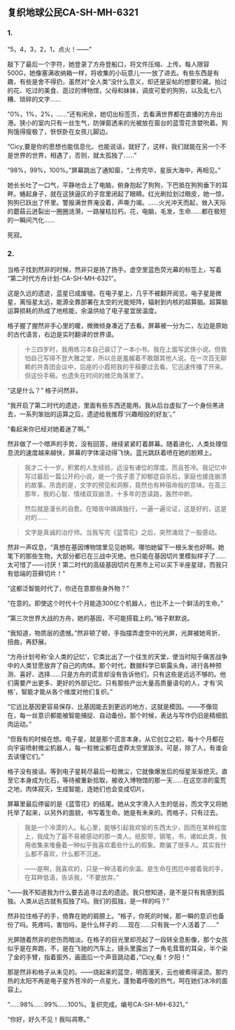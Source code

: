 ## 复织地球公民CA-SH-MH-6321


### 1.



“5，4，3，2，1，点火！——”



敲下了最后一个字符，她登录了方舟登船口，将文件压缩、上传。每人限容500G，她像塞满收纳箱一样，将收集的小玩意儿一一放了进去。有些东西是有趣，有些是舍不得扔，虽然对“全人类”没什么意义，却还是妥帖的想要珍藏。拍过的花、吃过的美食、逛过的博物馆，父母和妹妹，调皮可爱的狗狗，以及乱七八糟、琐碎的文字……



“0%，1%，2%，……”还有闲余，她切出标签页，去看满世界都在直播的方舟出港。狭小的室内只有一丝生气，防弹窗透来的光被放在窗台的蓝雪花贪婪吮着。狗狗饿得瘦极了，恹恹卧在女孩儿脚边。



“Cicy,要是你的思想也能信息化、也能说话，就好了，这样，我们就能在另一个不是世界的世界，相遇了，否则，就太孤独了……”



“98%，99%，100%。”屏幕跳出了通知窗，“上传完毕，星辰大海中，再相见。”



她长长吐了一口气，平静地合上了电脑，俯身抱起了狗狗，下巴抵在狗狗垂下的耳畔。蜷起身子，就在这狭逼仄的子宫里闭起了眼睛。红光刷拉划过眼皮，她一惊，狗狗已跃出了怀里。警报满世界淹没着，声嘶力竭。……火光冲天而起，耸入天际的蘑菇云迸裂出一圈圈涟漪，一路摧枯拉朽。花，电脑，毛发，生命……都在极短的一瞬间汽化……



死寂。





### 2.



当格子找到然非的时候，然非只是扬了扬手。虚空里蓝色荧光幕的标签上，写着  “第二时代方舟计划-CA-SH-MH-6321”。



这是久远的遗迹，蓝星已成废墟。在电子星上，几乎不被翻开阅览。电子星是微星，离恒星太远，能源全靠部署在太空的光能矩阵，辐射到内核的超算脑。超算脑运算损耗的热成了地核能，余温供给了电子星宜居温度。



格子握了握然非手心里的暖，微微倾身凑近了去看。屏幕被一分为二，左边是原始的古代语言，右边是实时翻译的世界语。







> 十三四岁时，我用练习本自己装订了一本小书。我在上面写武侠小说。但我怕自己写得不登大雅之堂，所以总是羞赧着不敢跟其他人说。在一次百无聊赖的共青团会议中，后座的小霞把我的手稿要过去看。它迅速传播了开来。但这份手稿，也遗失在时间的微茫角落里了。











“这是什么？” 格子问然非。  



“我开启了第二时代的遗迹，里面有些东西还能用。我从后台虚拟了一个身份黑进去，一系列笨拙的运算之后，遗迹给我推荐‘兴趣相投的好友’。”











“看起来你已经对她着迷了啊。”



然非做了一个噤声的手势，没有回答，继续紧紧盯着屏幕。随着进化，人类处理信息流的速度越来越快，屏幕的字体滚动得飞快。蓝光跳跃着喷在她的脸颊上。











> 我才二十一岁。积累的人生经验，远没有诸位的厚度。而且苍冷。我记忆中写过最后一篇公开的小说，是一个孩子患了抑郁症自杀后，家庭也接连崩溃的故事。吊诡的是，文字的预见和洞察，竟然也有种宿命般的意味。在高三那年，我的心智、情绪双双崩溃，十多年的苦读路，轰然中断。  



> 然后就是漫长的自愈。在暗夜中踽踽独行，一遍一遍论证，这是好的，这是对的……  



>   文字是真诚的治疗师。当我写完《蓝雪花》之后，突然涌现了一股感动。    











然非一声叹息，“真想在基因博物馆里见见她啊。哪怕她留下一根头发也好啊。她笔下的那些生物，大部分都已在三战中灭绝。也只能在基因切片里模拟样子了……太可惜了——讨厌！第二时代的高级基因切片在黑市上可以买下半座星球，而我只有低端的苔藓切片！”







“这都泛智能时代了，你还在意那些身外物？”







“在意的。即使这个时代十个月能造300亿个机器人，也比不上一个鲜活的生命。”







“第三次世界大战的方舟，她的基因，不可能搭载上的。”格子默默说。







“我知道，物质层的遗憾。”然非顿了顿，手指摆弄虚空中的光屏，光屏被她弯折、扭曲，再舒展。







“方舟计划号称‘全人类的记忆’，它类比出了一个往生的天堂，使当时陷于痛苦战争中的人类甘愿放弃了自己的肉体。那个时代，数据科学已崭露头角，进行各种预测、喜好、选择……只是方舟的谎言却没有告诉他们，只有这些是远远不够的。他们需要产出更多、更好的外部记忆。只有那些产出大量高质量语句的人，才有‘风格’，智能才能从各个维度对他们复织。”







“它远比基因更容易保存、比基因能去到更远的地方，这就是模因。——不像现在，每一丝意识都能被智能捕捉、自动备份。那个时候，表达与写作仍旧是精细肌肉运动。”







“但我有的时候在想。电子星，就是那个谎言本身。从它创立之初，每十个月都在向宇宙喷射微尘机器人，每一粒微尘都在虚莽太空里跋涉。可是，除了人，有谁会去读懂它们。”







格子没有接话。等到电子星耗尽最后一粒微尘，它就像爆发后的恒星渐渐熄灭。直至它本身成为化石，等待被重新拾取，被收入博物馆的那一天……在这空凉的蛮荒之地，肉体寂灭，生成智能，连她们也会变成切片。

屏幕里最后停留的是《蓝雪花》的结尾。她从文字滑入人生的低谷，而文字又将她托举了起来，以另外的面貌，书写着生命。她是有未来的。而格子，只有过去。 









>   我是一个冷漠的人。私心里，能够引起我欢愉的东西太少，因而在某种程度上，我成为了最不易被感动的那一类人。纸胶带，钢笔，书，诸如此类，我用收集来堆叠着一种似乎我喜欢着些什么的假象。欺骗了很多人。其实我什么都不喜欢，什么都不沉迷。  











>    ——是啊，我喜欢的，只是一种活着的余温。是生命在困厄中握着我的手，在耳畔低语，告诉我，“不要放弃。”















“——我不知道我为什么要去追寻过去的遗迹。我只想知道，是不是只有我感到孤独。人类从远古就有孤独了吗。我们的孤独，是一样的吗？” 





然非拉住格子的手，倚靠在她的肩膀上。“格子，你死的时候，那一瞬的意识也备份了吗。死疼吗，害怕吗，是什么样子的……现在……只有我一个人活着了……” 







光屏随着然非的悲伤而暗淡。在格子的目光里却亮起了一段转全息影像，那个女孩似乎是在奔跑，不，是在飞驰的汽车上，镜头里露出了一角毛茸茸的耳朵，半个染了金的手臂，指着窗外，画面后一个声音跳动着，”Cicy,看！夕阳！“



那是然非和格子从未见的。——烧起来的蓝空，明霞漫天，云也被煮得滚烫。那灼热的太阳不再是电子星外苍冷的一点星光，蓬勃着呼吸的热气，呵在她们冰冷的面容上。



“……98%……99%……100%。复织完成。编号CA-SH-MH-6321。”



“你好，好久不见！我叫凋寒。” 
